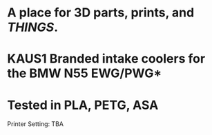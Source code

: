 # A place for 3D parts, prints, and _THINGS_.
# KAUS1 Branded intake coolers for the BMW N55 EWG/PWG*
# Tested in PLA, PETG, ASA

Printer Setting: TBA
